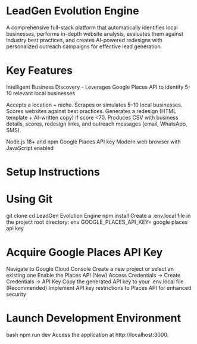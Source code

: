 # LeadGen Evolution Engine
A comprehensive full-stack platform that automatically identifies local businesses, performs in-depth website analysis, evaluates them against industry best practices, and creates AI-powered redesigns with personalized outreach campaigns for effective lead generation.

# Key Features
Intelligent Business Discovery - Leverages Google Places API to identify 5-10 relevant local businesses

Accepts a location + niche.
Scrapes or simulates 5–10 local businesses.
Scores websites against best practices.
Generates a redesign (HTML template + AI-written copy) if score <70.
Produces CSV with business details, scores, redesign links, and outreach messages (email, WhatsApp, SMS).

Node.js 18+ and npm
Google Places API key
Modern web browser with JavaScript enabled

# Setup Instructions

# Using Git
git clone <your-repository-url>
cd LeadGen Evolution Engine
npm install
Create a .env.local file in the project root directory:
env
GOOGLE_PLACES_API_KEY= google places api key

# Acquire Google Places API Key
Navigate to Google Cloud Console
Create a new project or select an existing one
Enable the Places API (New)
Access Credentials → Create Credentials → API Key
Copy the generated API key to your .env.local file
(Recommended) Implement API key restrictions to Places API for enhanced security

# Launch Development Environment
bash
npm run dev
Access the application at http://localhost:3000.




